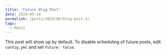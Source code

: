 ```yaml
---
title: 'Future Blog Post'
date: 2024-05-14
permalink: /posts/2024/08/blog-post-4/
tags:
  - Kenji
---
```


This post will show up by default. To disable scheduling of future posts, edit `config.yml` and set `future: false`. 
